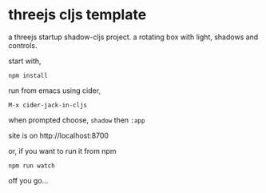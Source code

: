# threejs cljs template

a threejs startup shadow-cljs project.  a rotating box with light, shadows and controls.

start with,

```npm install```

run from emacs using cider,

```M-x cider-jack-in-cljs```

when prompted choose, ```shadow``` then ```:app```

site is on http://localhost:8700

or, if you want to run it from npm

```npm run watch```

off you go...
